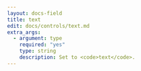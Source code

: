```yaml
---
layout: docs-field
title: text
edit: docs/controls/text.md
extra_args:
  - argument: type
    required: "yes"
    type: string
    description: Set to <code>text</code>.
---
```

